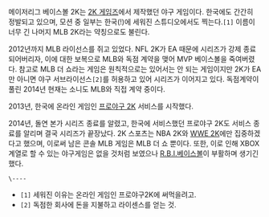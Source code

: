 메이저리그 베이스볼 2K는 [2K 게임즈](2K%20%EA%B2%8C%EC%9E%84%EC%A6%88.md)에서 제작했던 야구
게임이다. 한국에도 간간히 정발되고 있으며, 모션 중 일부는 한국(!)에 세워진 스튜디오에서도 찍는다.`[1]` 이름이 너무 긴 나머지
MLB 2K라는 약칭으로도 불린다.

2012년까지 MLB 라이선스를 쥐고 있었다. NFL 2K가 EA 때문에 시리즈가 강제 종료되어버리자, 이에 대한 보복으로 MLB와 독점
계약을 맺어 MVP 베이스볼을 죽여버렸다. 참고로 MLB 더 쇼라는 게임은 원칙적으로는 있어서는 안 되는 게임이지만 2K가 EA만 아니면
야구 서브라이선스`[2]`를 허용하고 있어 시리즈가 이어지고 있다. 독점계약이 풀린 2014년 현재는 소니도 MLB와 직접 계약 중이다.

2013년, 한국에 온라인 게임인 [프로야구 2K](%ED%94%84%EB%A1%9C%EC%95%BC%EA%B5%AC%202K.md)
서비스를 시작했다.

2014년, 돌연 본가 시리즈 종료를 알렸고, 한국에 서비스했던 프로야구 2K도 서비스 종료를 알리며 결국 시리즈가 끝장났다. 2K 스포츠는
NBA 2K와 [WWE 2K](WWE%202K.md)에만 집중하겠다고 했으며, 이로써 남은 콘솔 MLB 게임은 MLB 더 쇼 뿐이다.
또한, 이로 인해 XBOX 계열로 할 수 있는 야구게임은 없을 것처럼 보였으나 [R.B.I.베이스볼](%ED%8C%A8%EB%AF%B8%EC%8A%A4%ED%83%80.md)이 부활하며 생기긴 했다.

`\----`

  * `[1]` 세워진 이유는 온라인 게임인 프로야구2K에 써먹을려고.
  * `[2]` 독점한 회사에 돈을 지불하고 라이센스를 얻는 것.

